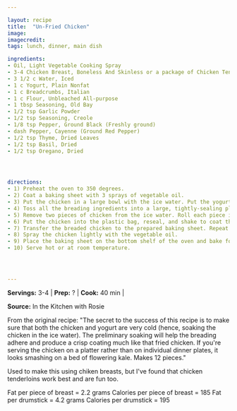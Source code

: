 ```yaml
---

layout: recipe
title:  "Un-Fried Chicken"
image: 
imagecredit: 
tags: lunch, dinner, main dish

ingredients:
- Oil, Light Vegetable Cooking Spray
- 3-4 Chicken Breast, Boneless And Skinless or a package of Chicken Tenderloins
- 3 1/2 c Water, Iced
- 1 c Yogurt, Plain Nonfat
- 1 c Breadcrumbs, Italian
- 1 c Flour, Unbleached All-purpose
- 1 tbsp Seasoning, Old Bay
- 1/2 tsp Garlic Powder
- 1/2 tsp Seasoning, Creole
- 1/8 tsp Pepper, Ground Black (Freshly ground)
- dash Pepper, Cayenne (Ground Red Pepper)
- 1/2 tsp Thyme, Dried Leaves
- 1/2 tsp Basil, Dried
- 1/2 tsp Oregano, Dried




directions:
- 1) Preheat the oven to 350 degrees.
- 2) Coat a baking sheet with 3 sprays of vegetable oil.
- 3) Put the chicken in a large bowl with the ice water. Put the yogurt into a medium bowl. Set both bowls aside.
- 4) Toss all the breading ingredients into a large, tightly-sealing plastic bag. Seal and shake well to mix. (This may be prepared ahead of time.)
- 5) Remove two pieces of chicken from the ice water. Roll each piece in the yogurt. 
- 6) Put the chicken into the plastic bag, reseal, and shake to coat thoroughly.
- 7) Transfer the breaded chicken to the prepared baking sheet. Repeat the process until all 12 pieces are breaded.
- 8) Spray the chicken lightly with the vegetable oil.
- 9) Place the baking sheet on the bottom shelf of the oven and bake for 40 minutes, turning the pieces every 20 minutes to allow even browning.
- 10) Serve hot or at room temperature.




---
```


**Servings:** 3-4 | **Prep:** ? | **Cook:** 40 min | 

**Source:** In the Kitchen with Rosie

From the original recipe: "The secret to the success of this recipe is to make sure that both the chicken and yogurt are very cold (hence, soaking the chicken in the ice water). The preliminary soaking will help the breading adhere and produce a crisp coating much like that fried chicken. If you're serving the chicken on a platter rather than on individual dinner plates, it looks smashing on a bed of flowering kale. Makes 12 pieces."

Used to make this using chiken breasts, but I've found that chicken tenderloins work best and are fun too.

Fat per piece of breast = 2.2 grams Calories per piece of breast = 185 Fat per drumstick = 4.2 grams Calories per drumstick = 195
